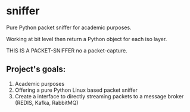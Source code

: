 # sniffer

Pure Python packet sniffer for academic purposes.

Working at bit level then return a Python object for each iso layer.

THIS IS A PACKET-SNIFFER no a packet-capture.

## Project's goals:
1) Academic purposes
2) Offering a pure Python Linux based packet sniffer
3) Create a interface to directly streaming packets to a message broker (REDIS, Kafka, RabbitMQ) 
